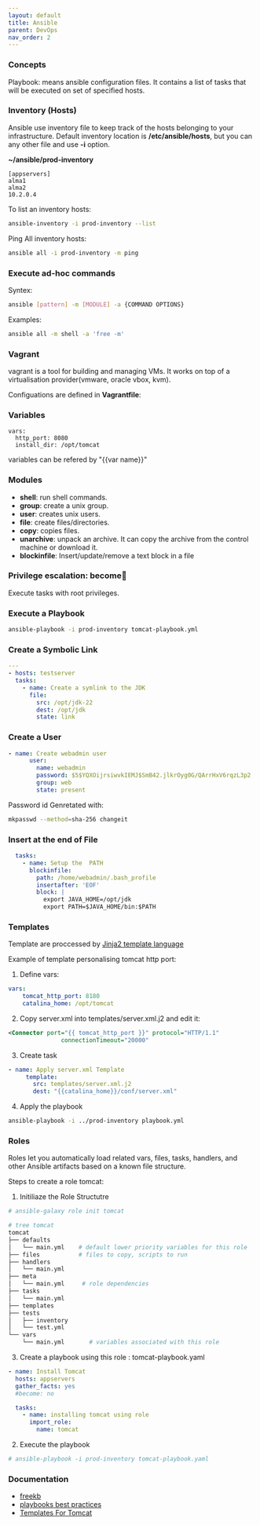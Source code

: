 ```yaml
---
layout: default
title: Ansible
parent: DevOps
nav_order: 2
---
```



### Concepts
Playbook: means ansible configuration files. It contains a list of tasks that will be executed on set of specified hosts.

### Inventory (Hosts)
Ansible use inventory file to keep track of the hosts belonging to your infrastructure. Default inventory location is **/etc/ansible/hosts**, but you can any other file and use **-i** option. 

**~/ansible/prod-inventory**
~~~
[appservers]
alma1
alma2
10.2.0.4
~~~

To list an inventory hosts:
~~~sh
ansible-inventory -i prod-inventory --list
~~~

Ping All inventory hosts:
~~~sh
ansible all -i prod-inventory -m ping
~~~

### Execute ad-hoc commands
Syntex: 
~~~sh
ansible [pattern] -m [MODULE] -a {COMMAND OPTIONS}
~~~

Examples:
~~~sh
ansible all -m shell -a 'free -m'
~~~

### Vagrant 
vagrant is a tool for building and managing VMs. It works on top of a virtualisation provider(vmware, oracle vbox, kvm).

Configuations are defined in **Vagrantfile**:


### Variables
~~~
vars:
  http_port: 8080
  install_dir: /opt/tomcat
~~~
variables can be refered by "{{var name}}"

### Modules
- **shell**: run shell commands.
- **group**: create a unix group.
- **user**: creates unix users.
- **file**: create files/directories.
- **copy**: copies files.
- **unarchive**: unpack an archive. It can copy the archive from the control machine or download it. 
- **blockinfile**: Insert/update/remove a text block in a file

### Privilege escalation: become
Execute tasks with root privileges.


### Execute a Playbook
~~~sh
ansible-playbook -i prod-inventory tomcat-playbook.yml 
~~~

### Create a Symbolic Link
~~~yml
---
- hosts: testserver
  tasks:
    - name: Create a symlink to the JDK
      file:
        src: /opt/jdk-22
        dest: /opt/jdk
        state: link
~~~

### Create a User
~~~yml
- name: Create webadmin user
      user:
        name: webadmin
        password: $5$YQXOijrsiwvkIEMJ$SmB42.jlkrOyg0G/QArrHxV6rqzL3p2
        group: web
        state: present
~~~

Password id Genretated with:
~~~sh
mkpasswd --method=sha-256 changeit
~~~

### Insert at the end of File
~~~yml
  tasks:
    - name: Setup the  PATH
      blockinfile:
        path: /home/webadmin/.bash_profile
        insertafter: 'EOF'
        block: |
          export JAVA_HOME=/opt/jdk
          export PATH=$JAVA_HOME/bin:$PATH
~~~

### Templates
Template are proccessed by [Jinja2 template language](http://jinja.pocoo.org/docs/)

Example of template personalising tomcat http port:
1. Define vars:
~~~yaml
vars:
    tomcat_http_port: 8180
    catalina_home: /opt/tomcat
~~~

2. Copy server.xml into  templates/server.xml.j2 and edit it:
~~~xml
<Connector port="{{ tomcat_http_port }}" protocol="HTTP/1.1"
               connectionTimeout="20000"
~~~

3. Create task
~~~yaml
- name: Apply server.xml Template
     template:
       src: templates/server.xml.j2
       dest: "{{catalina_home}}/conf/server.xml"
~~~

4. Apply the playbook
~~~sh
ansible-playbook -i ../prod-inventory playbook.yml
~~~

### Roles
Roles let you automatically load related vars, files, tasks, handlers, and other Ansible artifacts based on a known file structure. 

Steps to create a role tomcat:

1. Initiliaze  the Role Structutre

~~~sh
# ansible-galaxy role init tomcat
~~~
~~~sh
# tree tomcat
tomcat
├── defaults          
│   └── main.yml    # default lower priority variables for this role      
├── files           # files to copy, scripts to run
├── handlers          
│   └── main.yml     
├── meta
│   └── main.yml     # role dependencies
├── tasks
│   └── main.yml      
├── templates
├── tests
│   ├── inventory
│   └── test.yml
└── vars
    └── main.yml       # variables associated with this role
~~~
3. Create a playbook using this role : tomcat-playbook.yaml

~~~yaml
- name: Install Tomcat
  hosts: appservers
  gather_facts: yes
  #become: no

  tasks:
    - name: installing tomcat using role
      import_role:
        name: tomcat
~~~

2. Execute the playbook
~~~sh
# ansible-playbook -i prod-inventory tomcat-playbook.yaml
~~~


### Documentation
- [freekb](https://www.freekb.net/Articles?tag=Ansible)
- [playbooks best practices](https://docs.ansible.com/ansible/2.8/user_guide/playbooks_best_practices.html)
- [Templates For Tomcat](https://github.com/mitre/ansible-cis-tomcat-hardening)

